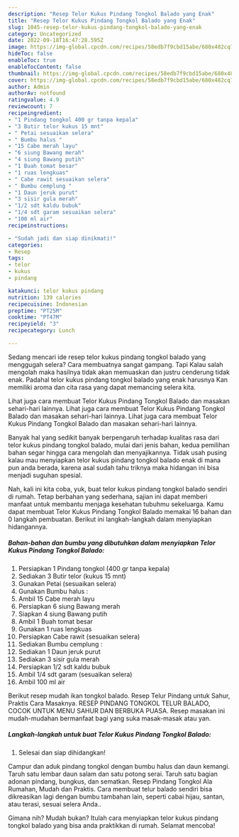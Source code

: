 ```yaml
---
description: "Resep Telor Kukus Pindang Tongkol Balado yang Enak"
title: "Resep Telor Kukus Pindang Tongkol Balado yang Enak"
slug: 1045-resep-telor-kukus-pindang-tongkol-balado-yang-enak
category: Uncategorized
date: 2022-09-18T16:47:28.595Z
image: https://img-global.cpcdn.com/recipes/58edb7f9cbd15abe/680x482cq70/telor-kukus-pindang-tongkol-balado-foto-resep-utama.jpg
hideToc: false
enableToc: true
enableTocContent: false
thumbnail: https://img-global.cpcdn.com/recipes/58edb7f9cbd15abe/680x482cq70/telor-kukus-pindang-tongkol-balado-foto-resep-utama.jpg
cover: https://img-global.cpcdn.com/recipes/58edb7f9cbd15abe/680x482cq70/telor-kukus-pindang-tongkol-balado-foto-resep-utama.jpg
author: Admin
authorAv: notfound
ratingvalue: 4.9
reviewcount: 7
recipeingredient:
- "1 Pindang tongkol 400 gr tanpa kepala"
- "3 Butir telor kukus 15 mnt"
- " Petai sesuaikan selera"
- " Bumbu halus "
- "15 Cabe merah layu"
- "6 siung Bawang merah"
- "4 siung Bawang putih"
- "1 Buah tomat besar"
- "1 ruas lengkuas"
- " Cabe rawit sesuaikan selera"
- " Bumbu cemplung "
- "1 Daun jeruk purut"
- "3 sisir gula merah"
- "1/2 sdt kaldu bubuk"
- "1/4 sdt garam sesuaikan selera"
- "100 ml air"
recipeinstructions:

- "Sudah jadi dan siap dinikmati!"
categories:
- Resep
tags:
- telor
- kukus
- pindang

katakunci: telor kukus pindang 
nutrition: 139 calories
recipecuisine: Indonesian
preptime: "PT25M"
cooktime: "PT47M"
recipeyield: "3"
recipecategory: Lunch

---
```



Sedang mencari ide resep telor kukus pindang tongkol balado yang menggugah selera? Cara membuatnya sangat gampang. Tapi Kalau salah mengolah maka hasilnya tidak akan memuaskan dan justru cenderung tidak enak. Padahal telor kukus pindang tongkol balado yang enak harusnya Kan memiliki aroma dan cita rasa yang dapat memancing selera kita.


Lihat juga cara membuat Telor Kukus Pindang Tongkol Balado dan masakan sehari-hari lainnya. Lihat juga cara membuat Telor Kukus Pindang Tongkol Balado dan masakan sehari-hari lainnya. Lihat juga cara membuat Telor Kukus Pindang Tongkol Balado dan masakan sehari-hari lainnya.

Banyak hal yang sedikit banyak berpengaruh terhadap kualitas rasa dari telor kukus pindang tongkol balado, mulai dari jenis bahan, kedua pemilihan bahan segar hingga cara mengolah dan menyajikannya. Tidak usah pusing kalau mau menyiapkan telor kukus pindang tongkol balado enak di mana pun anda berada, karena asal sudah tahu triknya maka hidangan ini bisa menjadi suguhan spesial.


Nah, kali ini kita coba, yuk, buat telor kukus pindang tongkol balado sendiri di rumah. Tetap berbahan yang sederhana, sajian ini dapat memberi manfaat untuk membantu menjaga kesehatan tubuhmu sekeluarga. Kamu dapat membuat Telor Kukus Pindang Tongkol Balado memakai 16 bahan dan 0 langkah pembuatan. Berikut ini langkah-langkah dalam menyiapkan hidangannya.

<!--inarticleads1-->

##### Bahan-bahan dan bumbu yang dibutuhkan dalam menyiapkan Telor Kukus Pindang Tongkol Balado:

1. Persiapkan 1 Pindang tongkol (400 gr tanpa kepala)
1. Sediakan 3 Butir telor (kukus 15 mnt)
1. Gunakan  Petai (sesuaikan selera)
1. Gunakan  Bumbu halus :
1. Ambil 15 Cabe merah layu
1. Persiapkan 6 siung Bawang merah
1. Siapkan 4 siung Bawang putih
1. Ambil 1 Buah tomat besar
1. Gunakan 1 ruas lengkuas
1. Persiapkan  Cabe rawit (sesuaikan selera)
1. Sediakan  Bumbu cemplung :
1. Sediakan 1 Daun jeruk purut
1. Sediakan 3 sisir gula merah
1. Persiapkan 1/2 sdt kaldu bubuk
1. Ambil 1/4 sdt garam (sesuaikan selera)
1. Ambil 100 ml air


Berikut resep mudah ikan tongkol balado. Resep Telur Pindang untuk Sahur, Praktis Cara Masaknya. RESEP PINDANG TONGKOL TELUR BALADO, COCOK UNTUK MENU SAHUR DAN BERBUKA PUASA. Resep masakan ini mudah-mudahan bermanfaat bagi yang suka masak-masak atau yan. 

<!--inarticleads2-->

##### Langkah-langkah untuk buat Telor Kukus Pindang Tongkol Balado:


1. Selesai dan siap dihidangkan!

Campur dan aduk pindang tongkol dengan bumbu halus dan daun kemangi. Taruh satu lembar daun salam dan satu potong serai. Taruh satu bagian adonan pindang, bungkus, dan sematkan. Resep Pindang Tongkol Ala Rumahan, Mudah dan Praktis. Cara membuat telur balado sendiri bisa dikreasikan lagi dengan bumbu tambahan lain, seperti cabai hijau, santan, atau terasi, sesuai selera Anda.. 

Gimana nih? Mudah bukan? Itulah cara menyiapkan telor kukus pindang tongkol balado yang bisa anda praktikkan di rumah. Selamat mencoba!
